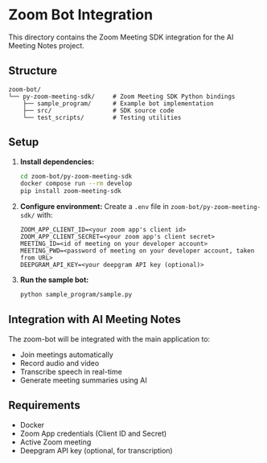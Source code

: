 # Zoom Bot Integration

This directory contains the Zoom Meeting SDK integration for the AI Meeting Notes project.

## Structure

```
zoom-bot/
└── py-zoom-meeting-sdk/     # Zoom Meeting SDK Python bindings
    ├── sample_program/      # Example bot implementation
    ├── src/                 # SDK source code
    └── test_scripts/        # Testing utilities
```

## Setup

1. **Install dependencies:**

   ```bash
   cd zoom-bot/py-zoom-meeting-sdk
   docker compose run --rm develop
   pip install zoom-meeting-sdk
   ```

2. **Configure environment:**
   Create a `.env` file in `zoom-bot/py-zoom-meeting-sdk/` with:

   ```
   ZOOM_APP_CLIENT_ID=<your zoom app's client id>
   ZOOM_APP_CLIENT_SECRET=<your zoom app's client secret>
   MEETING_ID=<id of meeting on your developer account>
   MEETING_PWD=<password of meeting on your developer account, taken from URL>
   DEEPGRAM_API_KEY=<your deepgram API key (optional)>
   ```

3. **Run the sample bot:**
   ```bash
   python sample_program/sample.py
   ```

## Integration with AI Meeting Notes

The zoom-bot will be integrated with the main application to:

- Join meetings automatically
- Record audio and video
- Transcribe speech in real-time
- Generate meeting summaries using AI

## Requirements

- Docker
- Zoom App credentials (Client ID and Secret)
- Active Zoom meeting
- Deepgram API key (optional, for transcription)
